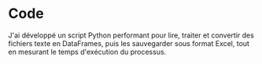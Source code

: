 # Code
J'ai développé un script Python performant pour lire, traiter et convertir des fichiers texte en DataFrames, puis les sauvegarder sous format Excel, tout en mesurant le temps d'exécution du processus.
